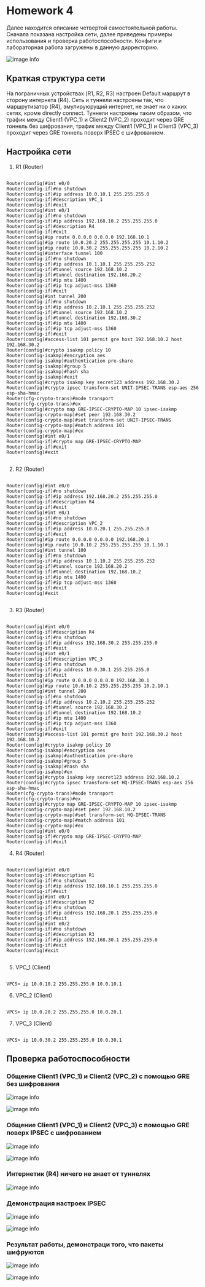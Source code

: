 # Homework 4

Далее находится описание четвертой самостоятельной работы. Сначала показана настройка сети, далее приведены примеры использования и проверка работоспособности. Конфиги и лабораторная работа загружены в данную дирректорию.

![image info](topology.jpg)

## Краткая структура сети

На пограничных устройствах (R1, R2, R3) настроен Default маршрут в сторону интернета (R4). Сеть и туннели настроены так, что маршрутизатор (R4), эмулируюрущий интернет, не знает ни о каких сетях, кроме directly connect. Туннели настроены таким образом, что трафик между Client1 (VPC_1) и Client2 (VPC_2) проходит через GRE тоннель без шифрования, трафик между Client1 (VPC_1) и Client3 (VPC_3) проходит через GRE тоннель поверх IPSEC с шифрованием.

## Настройка сети

1) R1 (Router)

```

Router(config)#int e0/0
Router(config-if)#no shutdown
Router(config-if)#ip address 10.0.10.1 255.255.255.0
Router(config-if)#description VPC_1
Router(config-if)#exit
Router(config)#int e0/1
Router(config-if)#no shutdown
Router(config-if)#ip address 192.168.10.2 255.255.255.0
Router(config-if)#description R4
Router(config-if)#exit
Router(config)#ip route 0.0.0.0 0.0.0.0 192.168.10.1
Router(config)#ip route 10.0.20.2 255.255.255.255 10.1.10.2
Router(config)#ip route 10.0.30.2 255.255.255.255 10.2.10.2
Router(config)#interface tunnel 100
Router(config-if)#no shutdown
Router(config-if)#ip address 10.1.10.1 255.255.255.252
Router(config-if)#tunnel source 192.168.10.2
Router(config-if)#tunnel destination 192.168.20.2
Router(config-if)#ip mtu 1400
Router(config-if)#ip tcp adjust-mss 1360
Router(config-if)#exit
Router(config)#int tunnel 200
Router(config-if)#no shutdown
Router(config-if)#ip address 10.2.10.1 255.255.255.252
Router(config-if)#tunnel source 192.168.10.2
Router(config-if)#tunnel destination 192.168.30.2
Router(config-if)#ip mtu 1400
Router(config-if)#ip tcp adjust-mss 1360
Router(config-if)#exit
Router(config)#access-list 101 permit gre host 192.168.10.2 host 192.168.30.2
Router(config)#crypto isakmp policy 10
Router(config-isakmp)#encryption aes
Router(config-isakmp)#authentication pre-share
Router(config-isakmp)#group 5
Router(config-isakmp)#hash sha
Router(config-isakmp)#exit
Router(config)#crypto isakmp key secret123 address 192.168.30.2
Router(config)#crypto ipsec transform-set UNIT-IPSEC-TRANS esp-aes 256 esp-sha-hmac
Router(cfg-crypto-trans)#mode transport
Router(cfg-crypto-trans)#ex
Router(config)#crypto map GRE-IPSEC-CRYPTO-MAP 10 ipsec-isakmp
Router(config-crypto-map)#set peer 192.168.30.2
Router(config-crypto-map)#set transform-set UNIT-IPSEC-TRANS
Router(config-crypto-map)#match address 101
Router(config-crypto-map)#ex
Router(config)#int e0/1
Router(config-if)#crypto map GRE-IPSEC-CRYPTO-MAP
Router(config-if)#exit
Router(config)#exit


```

2) R2 (Router)

```

Router(config)#int e0/0
Router(config-if)#no shutdown
Router(config-if)#ip address 192.168.20.2 255.255.255.0
Router(config-if)#description R4
Router(config-if)#exit
Router(config)#int e0/1
Router(config-if)#no shutdown
Router(config-if)#description VPC_2
Router(config-if)#ip address 10.0.20.1 255.255.255.0
Router(config-if)#exit
Router(config)#ip route 0.0.0.0 0.0.0.0 192.168.20.1
Router(config)#ip route 10.0.10.2 255.255.255.255 10.1.10.1
Router(config)#int tunnel 100
Router(config-if)#no shutdown
Router(config-if)#ip address 10.1.10.2 255.255.255.252
Router(config-if)#tunnel source 192.168.20.2
Router(config-if)#tunnel destination 192.168.10.2
Router(config-if)#ip mtu 1400
Router(config-if)#ip tcp adjust-mss 1360
Router(config-if)#exit
Router(config)#exit


```
3) R3 (Router)

```

Router(config)#int e0/0
Router(config-if)#description R4
Router(config-if)#no shutdown
Router(config-if)#ip address 192.168.30.2 255.255.255.0
Router(config-if)#exit
Router(config)#int e0/1
Router(config-if)#description VPC_3
Router(config-if)#no shutdown
Router(config-if)#ip address 10.0.30.1 255.255.255.0
Router(config-if)#exit
Router(config)#ip route 0.0.0.0 0.0.0.0 192.168.30.1
Router(config)#ip route 10.0.10.2 255.255.255.255 10.2.10.1
Router(config)#int tunnel 200
Router(config-if)#no shutdown
Router(config-if)#ip address 10.2.10.2 255.255.255.252
Router(config-if)#tunnel source 192.168.30.2
Router(config-if)#tunnel destination 192.168.10.2
Router(config-if)#ip mtu 1400
Router(config-if)#ip tcp adjust-mss 1360
Router(config-if)#exit
Router(config)#access-list 101 permit gre host 192.168.30.2 host 192.168.10.2
Router(config)#crypto isakmp policy 10
Router(config-isakmp)#encryption aes
Router(config-isakmp)#authentication pre-share
Router(config-isakmp)#group 5
Router(config-isakmp)#hash sha
Router(config-isakmp)#ex
Router(config)#crypto isakmp key secret123 address 192.168.10.2
Router(config)#crypto ipsec transform-set HQ-IPSEC-TRANS esp-aes 256 esp-sha-hmac
Router(cfg-crypto-trans)#mode transport
Router(cfg-crypto-trans)#ex
Router(config)#crypto map GRE-IPSEC-CRYPTO-MAP 10 ipsec-isakmp
Router(config-crypto-map)#set peer 192.168.10.2
Router(config-crypto-map)#set transform-set HQ-IPSEC-TRANS
Router(config-crypto-map)#match address 101
Router(config-crypto-map)#ex
Router(config)#int e0/0
Router(config-if)#crypto map GRE-IPSEC-CRYPTO-MAP
Router(config-if)#exit

```

4) R4 (Router)

```

Router(config)#int e0/0
Router(config-if)#description R1
Router(config-if)#no shutdown
Router(config-if)#ip address 192.168.10.1 255.255.255.0
Router(config-if)#exit
Router(config)#int e0/1
Router(config-if)#description R2
Router(config-if)#no shutdown
Router(config-if)#ip address 192.168.20.1 255.255.255.0
Router(config-if)#exit
Router(config)#int e0/2
Router(config-if)#no shutdown
Router(config-if)#description R3
Router(config-if)#ip address 192.168.30.1 255.255.255.0
Router(config-if)#exit
Router(config)#exit


```

5) VPC_1 (Client)

```

VPCS> ip 10.0.10.2 255.255.255.0 10.0.10.1

```

6) VPC_2 (Client)

```

VPCS> ip 10.0.20.2 255.255.255.0 10.0.20.1

```

7) VPC_3 (Client)

```

VPCS> ip 10.0.30.2 255.255.255.0 10.0.30.1

```
## Проверка работоспособности

### Общение Client1 (VPC_1) и Client2 (VPC_2) с помощью GRE без шифрования

![image info](test_1.jpg)

![image info](test_2.jpg)

### Общение Client1 (VPC_1) и Client2 (VPC_3) с помощью GRE поверх IPSEC с шифрованием

![image info](test_3.jpg)

![image info](test_4.jpg)

### Интернетик (R4) ничего не знает от туннелях

![image info](test_5.jpg)

### Демонстрация настроек IPSEC

![image info](test_6.jpg)

![image info](test_7.jpg)

### Результат работы, демонстраци того, что пакеты шифруются

![image info](test_8.jpg)

![image info](test_9.jpg)
